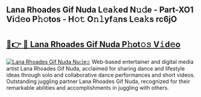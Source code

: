 ## Lana Rhoades Gif Nuda L𝚎a𝚔ed N𝚞𝚍e - Part-XO1 Vi𝚍𝚎o P𝚑𝚘tos - H𝚘𝚝 O𝚗𝚕yf𝚊ns L𝚎a𝚔s rc6jO

# <h2><a href="http://kf6e7q.oniu.top/?m=Lana+Rhoades+Gif+Nuda">🔗👉 🔴 Lana Rhoades Gif Nuda P𝚑ot𝚘𝚜 V𝚒d𝚎o</a></h2>

[![Lana Rhoades Gif Nuda Nu𝚍e𝚜](https://i.imgur.com/0qMVB7G.gif)](http://kf6e7q.oniu.top/?m=Lana+Rhoades+Gif+Nuda)
Web-based entertainer and digital media artist Lana Rhoades Gif Nuda, acclaimed for sharing dance and lifestyle ideas through solo and collaborative dance performances and short videos. Outstanding juggling partner Lana Rhoades Gif Nuda, recognized for their remarkable abilities and accomplishments in juggling with others.  
